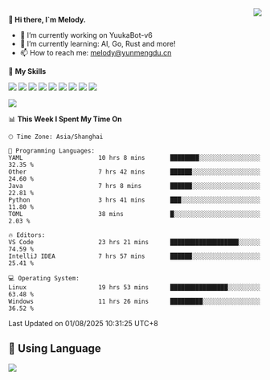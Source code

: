 <a href="#">
  <img align="right" src="https://github-readme-stats.vercel.app/api?username=melodyyuuka&count_private=true&show_icons=true" />
</a>

**👋 Hi there, I`m Melody.**

- 🔭 I’m currently working on YuukaBot-v6
- 🌱 I’m currently learning: AI, Go, Rust and more!
- 📫 How to reach me: melody@yunmengdu.cn

🌟 **My Skills** 

![](https://img.shields.io/badge/-Python-3e74a2?style=flat-square&logo=Python&logoColor=fff)
![](https://img.shields.io/badge/-Java-007396?style=flat-square&logo=OpenJDK&logoColor=fff)
![](https://img.shields.io/badge/-Node.js-339933?style=flat-square&logo=Node.js&logoColor=fff)
![](https://img.shields.io/badge/-Git-f05032?style=flat-square&logo=git&logoColor=fff)
![](https://img.shields.io/badge/-PostgreSQL-4169e1?style=flat-square&logo=PostgreSQL&logoColor=fff)
![](https://img.shields.io/badge/-Rust-000000?style=flat-square&logo=rust&logoColor=fff)
![](https://img.shields.io/badge/-VSCode-007acc?style=flat-square&logo=Visual-Studio-Code&logoColor=fff)
![](https://img.shields.io/badge/-FastAPI-009688?style=flat-square&logo=FastAPI&logoColor=fff)
![](https://img.shields.io/badge/-Linux-000000?style=flat-square&logo=Linux&logoColor=fff)


![](https://wakatime.com/badge/user/fa6dc0e2-47c5-4d2d-ae45-69fec6f2122c.svg)

<!--START_SECTION:waka-->
📊 **This Week I Spent My Time On** 

```text
🕑︎ Time Zone: Asia/Shanghai

💬 Programming Languages: 
YAML                     10 hrs 8 mins       ████████░░░░░░░░░░░░░░░░░   32.35 % 
Other                    7 hrs 42 mins       ██████░░░░░░░░░░░░░░░░░░░   24.60 % 
Java                     7 hrs 8 mins        ██████░░░░░░░░░░░░░░░░░░░   22.81 % 
Python                   3 hrs 41 mins       ███░░░░░░░░░░░░░░░░░░░░░░   11.80 % 
TOML                     38 mins             █░░░░░░░░░░░░░░░░░░░░░░░░    2.03 % 

🔥 Editors: 
VS Code                  23 hrs 21 mins      ███████████████████░░░░░░   74.59 % 
IntelliJ IDEA            7 hrs 57 mins       ██████░░░░░░░░░░░░░░░░░░░   25.41 % 

💻 Operating System: 
Linux                    19 hrs 53 mins      ████████████████░░░░░░░░░   63.48 % 
Windows                  11 hrs 26 mins      █████████░░░░░░░░░░░░░░░░   36.52 % 
```


 Last Updated on 01/08/2025 10:31:25 UTC+8
<!--END_SECTION:waka-->

## 🥰 **Using Language**

![](https://github-readme-stats.vercel.app/api/wakatime?username=MelodyYuyuko&layout=compact&hide_border=true)
